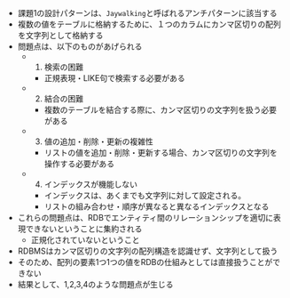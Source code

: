 - 課題1の設計パターンは、`Jaywalking`と呼ばれるアンチパターンに該当する
- 複数の値をテーブルに格納するために、１つのカラムにカンマ区切りの配列を文字列として格納する
- 問題点は、以下のものがあげられる
  - 1. 検索の困難
    - 正規表現・LIKE句で検索する必要がある
  - 2. 結合の困難
    - 複数のテーブルを結合する際に、カンマ区切りの文字列を扱う必要がある
  - 3. 値の追加・削除・更新の複雑性
    - リストの値を追加・削除・更新する場合、カンマ区切りの文字列を操作する必要がある
  - 4. インデックスが機能しない
    - インデックスは、あくまでも文字列に対して設定される。
    - リストの組み合わせ・順序が異なると異なるインデックスとなる
- これらの問題点は、RDBでエンティティ間のリレーションシップを適切に表現できないということに集約される
  - 正規化されていないということ
- RDBMSはカンマ区切りの文字列の配列構造を認識せず、文字列として扱う
- そのため、配列の要素1つ1つの値をRDBの仕組みとしては直接扱うことができない
- 結果として、1,2,3,4のような問題点が生じる
